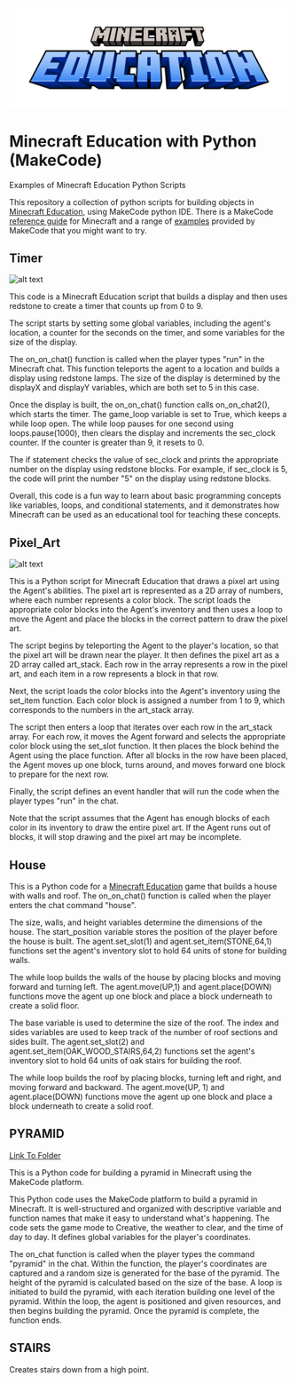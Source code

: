 ![alt text](https://github.com/juedwards/MinecraftEducationPythonExamples/blob/main/education-minecraft-logo.png)

# Minecraft Education with Python (MakeCode)
Examples of Minecraft Education Python Scripts

This repository a collection of python scripts for building objects in [Minecraft Education](https://education.minecraft.net/en-us), using MakeCode python IDE. There is a MakeCode [reference guide](https://minecraft.makecode.com/reference) for Minecraft and a range of [examples](https://minecraft.makecode.com/projects) provided by MakeCode that you might want to try.

## Timer

![alt text](https://pbs.twimg.com/media/FqC_NyIXwAAhBXz?format=jpg&name=360x360)

This code is a Minecraft Education script that builds a display and then uses redstone to create a timer that counts up from 0 to 9.

The script starts by setting some global variables, including the agent's location, a counter for the seconds on the timer, and some variables for the size of the display.

The on_on_chat() function is called when the player types "run" in the Minecraft chat. This function teleports the agent to a location and builds a display using redstone lamps. The size of the display is determined by the displayX and displayY variables, which are both set to 5 in this case.

Once the display is built, the on_on_chat() function calls on_on_chat2(), which starts the timer. The game_loop variable is set to True, which keeps a while loop open. The while loop pauses for one second using loops.pause(1000), then clears the display and increments the sec_clock counter. If the counter is greater than 9, it resets to 0.

The if statement checks the value of sec_clock and prints the appropriate number on the display using redstone blocks. For example, if sec_clock is 5, the code will print the number "5" on the display using redstone blocks.

Overall, this code is a fun way to learn about basic programming concepts like variables, loops, and conditional statements, and it demonstrates how Minecraft can be used as an educational tool for teaching these concepts.

## Pixel_Art

![alt text](https://pbs.twimg.com/media/Fp54BfWWIAEdOL5?format=jpg&name=small)

This is a Python script for Minecraft Education that draws a pixel art using the Agent's abilities. The pixel art is represented as a 2D array of numbers, where each number represents a color block. The script loads the appropriate color blocks into the Agent's inventory and then uses a loop to move the Agent and place the blocks in the correct pattern to draw the pixel art.

The script begins by teleporting the Agent to the player's location, so that the pixel art will be drawn near the player. It then defines the pixel art as a 2D array called art_stack. Each row in the array represents a row in the pixel art, and each item in a row represents a block in that row.

Next, the script loads the color blocks into the Agent's inventory using the set_item function. Each color block is assigned a number from 1 to 9, which corresponds to the numbers in the art_stack array.

The script then enters a loop that iterates over each row in the art_stack array. For each row, it moves the Agent forward and selects the appropriate color block using the set_slot function. It then places the block behind the Agent using the place function. After all blocks in the row have been placed, the Agent moves up one block, turns around, and moves forward one block to prepare for the next row.

Finally, the script defines an event handler that will run the code when the player types "run" in the chat.

Note that the script assumes that the Agent has enough blocks of each color in its inventory to draw the entire pixel art. If the Agent runs out of blocks, it will stop drawing and the pixel art may be incomplete.

## House

This is a Python code for a [Minecraft Education](https://education.minecraft.net/en-us) game  that builds a house with walls and roof. The on_on_chat() function is called when the player enters the chat command "house".

The size, walls, and height variables determine the dimensions of the house. The start_position variable stores the position of the player before the house is built. The agent.set_slot(1) and agent.set_item(STONE,64,1) functions set the agent's inventory slot to hold 64 units of stone for building walls.

The while loop builds the walls of the house by placing blocks and moving forward and turning left. The agent.move(UP,1) and agent.place(DOWN) functions move the agent up one block and place a block underneath to create a solid floor.

The base variable is used to determine the size of the roof. The index and sides variables are used to keep track of the number of roof sections and sides built. The agent.set_slot(2) and agent.set_item(OAK_WOOD_STAIRS,64,2) functions set the agent's inventory slot to hold 64 units of oak stairs for building the roof.

The while loop builds the roof by placing blocks, turning left and right, and moving forward and backward. The agent.move(UP, 1) and agent.place(DOWN) functions move the agent up one block and place a block underneath to create a solid roof.

## PYRAMID 

[Link To Folder](https://github.com/juedwards/MinecraftEducationPythonExamples/tree/main/pyramid)

This is a Python code for building a pyramid in Minecraft using the MakeCode platform.

This Python code uses the MakeCode platform to build a pyramid in Minecraft. It is well-structured and organized with descriptive variable and function names that make it easy to understand what's happening. The code sets the game mode to Creative, the weather to clear, and the time of day to day. It defines global variables for the player's coordinates.

The on_chat function is called when the player types the command "pyramid" in the chat. Within the function, the player's coordinates are captured and a random size is generated for the base of the pyramid. The height of the pyramid is calculated based on the size of the base. A loop is initiated to build the pyramid, with each iteration building one level of the pyramid. Within the loop, the agent is positioned and given resources, and then begins building the pyramid. Once the pyramid is complete, the function ends.

## STAIRS

Creates stairs down from a high point.
